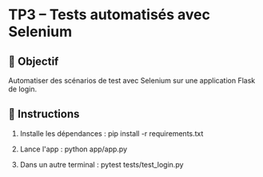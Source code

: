 # TP3 – Tests automatisés avec Selenium

## 🎯 Objectif
Automatiser des scénarios de test avec Selenium sur une application Flask de login.

## 🚀 Instructions
1. Installe les dépendances :
   pip install -r requirements.txt

2. Lance l'app :
   python app/app.py

3. Dans un autre terminal :
   pytest tests/test_login.py
